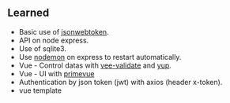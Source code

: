 
## Learned

- Basic use of [jsonwebtoken](https://github.com/auth0/node-jsonwebtoken).
- API on node express.
- Use of sqlite3.
- Use [nodemon](https://www.npmjs.com/package/nodemon) on express to restart automatically.
- Vue - Control datas with
  [vee-validate](https://vee-validate.logaretm.com/v4/) and
[yup](https://www.npmjs.com/package/yup).
- Vue - UI with [primevue](https://primevue.org/)
- Authentication by json token (jwt) with axios (header x-token).
- vue template
